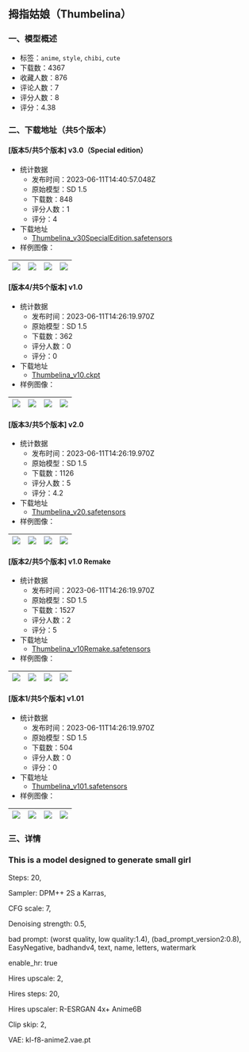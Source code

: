 ## 拇指姑娘（Thumbelina）
### 一、模型概述

- 标签：`anime`, `style`, `chibi`, `cute`
- 下载数：4367
- 收藏人数：876
- 评论人数：7
- 评分人数：8
- 评分：4.38

### 二、下载地址（共5个版本）

#### [版本5/共5个版本] v3.0（Special edition）

- 统计数据
  - 发布时间：2023-06-11T14:40:57.048Z
  - 原始模型：SD 1.5
  - 下载数：848
  - 评分人数：1
  - 评分：4
- 下载地址
  - [Thumbelina_v30SpecialEdition.safetensors](https://civitai.com/api/download/models/93850)
- 样例图像：

| <img src="https://image.civitai.com/xG1nkqKTMzGDvpLrqFT7WA/b0645af7-069a-45c0-b0c4-32bf91a56dab/width=450/1110003.jpeg" /> | <img src="https://image.civitai.com/xG1nkqKTMzGDvpLrqFT7WA/a0e1297c-e112-4654-8d7e-168e2d4e8cc1/width=450/1110008.jpeg" /> | <img src="https://image.civitai.com/xG1nkqKTMzGDvpLrqFT7WA/c1594164-fc22-467e-9a84-b8bac66ed9d3/width=450/1110007.jpeg" /> | <img src="https://image.civitai.com/xG1nkqKTMzGDvpLrqFT7WA/b9241751-2c3f-4296-81ed-1f7cc6a05c19/width=450/1110006.jpeg" /> |
| ---- | ---- | ---- | ---- |

#### [版本4/共5个版本] v1.0

- 统计数据
  - 发布时间：2023-06-11T14:26:19.970Z
  - 原始模型：SD 1.5
  - 下载数：362
  - 评分人数：0
  - 评分：0
- 下载地址
  - [Thumbelina_v10.ckpt](https://civitai.com/api/download/models/72862)
- 样例图像：

| <img src="https://image.civitai.com/xG1nkqKTMzGDvpLrqFT7WA/4d20ebd3-364f-49b5-98fd-991404b9cc2c/width=450/815363.jpeg" /> | <img src="https://image.civitai.com/xG1nkqKTMzGDvpLrqFT7WA/6e91bd2a-9009-4c66-8a64-91db5e56bfde/width=450/815374.jpeg" /> | <img src="https://image.civitai.com/xG1nkqKTMzGDvpLrqFT7WA/91dda10d-8bc4-4279-9a47-b828ac4d4b14/width=450/815375.jpeg" /> | <img src="https://image.civitai.com/xG1nkqKTMzGDvpLrqFT7WA/d40eef46-def5-4d71-8a36-a8c582d39cc1/width=450/815376.jpeg" /> |
| ---- | ---- | ---- | ---- |

#### [版本3/共5个版本] v2.0

- 统计数据
  - 发布时间：2023-06-11T14:26:19.970Z
  - 原始模型：SD 1.5
  - 下载数：1126
  - 评分人数：5
  - 评分：4.2
- 下载地址
  - [Thumbelina_v20.safetensors](https://civitai.com/api/download/models/77813)
- 样例图像：

| <img src="https://image.civitai.com/xG1nkqKTMzGDvpLrqFT7WA/a43b2640-d6ec-427d-9199-2170c30fd425/width=450/873125.jpeg" /> | <img src="https://image.civitai.com/xG1nkqKTMzGDvpLrqFT7WA/d4eb2456-4876-49a0-87ac-0ecf66e51fa4/width=450/873139.jpeg" /> | <img src="https://image.civitai.com/xG1nkqKTMzGDvpLrqFT7WA/49e42a46-f1a3-46f5-85e7-97c7a6d6c9d6/width=450/873152.jpeg" /> | <img src="https://image.civitai.com/xG1nkqKTMzGDvpLrqFT7WA/606f507a-d733-47c2-95f4-22bb90a8c185/width=450/873153.jpeg" /> |
| ---- | ---- | ---- | ---- |

#### [版本2/共5个版本] v1.0 Remake

- 统计数据
  - 发布时间：2023-06-11T14:26:19.970Z
  - 原始模型：SD 1.5
  - 下载数：1527
  - 评分人数：2
  - 评分：5
- 下载地址
  - [Thumbelina_v10Remake.safetensors](https://civitai.com/api/download/models/79725)
- 样例图像：

| <img src="https://image.civitai.com/xG1nkqKTMzGDvpLrqFT7WA/4013207c-89f4-4b14-bbf3-671ea2d1ff6b/width=450/894533.jpeg" /> | <img src="https://image.civitai.com/xG1nkqKTMzGDvpLrqFT7WA/aede1de4-9b98-4fa4-b6cf-e563f9e38327/width=450/894536.jpeg" /> | <img src="https://image.civitai.com/xG1nkqKTMzGDvpLrqFT7WA/42eeb059-f8a9-46e6-b28c-ebaf91ac0d76/width=450/894547.jpeg" /> | <img src="https://image.civitai.com/xG1nkqKTMzGDvpLrqFT7WA/687f1fee-ae8d-4471-a660-63bab34ff47b/width=450/894546.jpeg" /> |
| ---- | ---- | ---- | ---- |

#### [版本1/共5个版本] v1.01

- 统计数据
  - 发布时间：2023-06-11T14:26:19.970Z
  - 原始模型：SD 1.5
  - 下载数：504
  - 评分人数：0
  - 评分：0
- 下载地址
  - [Thumbelina_v101.safetensors](https://civitai.com/api/download/models/73333)
- 样例图像：

| <img src="https://image.civitai.com/xG1nkqKTMzGDvpLrqFT7WA/cec425bf-2d77-4e86-9286-7d215c95392e/width=450/818956.jpeg" /> | <img src="https://image.civitai.com/xG1nkqKTMzGDvpLrqFT7WA/8322b16f-3faf-490d-8ffa-eda1b2b15a04/width=450/818959.jpeg" /> | <img src="https://image.civitai.com/xG1nkqKTMzGDvpLrqFT7WA/ddcb1124-f068-4551-b837-eedc78a6166e/width=450/818960.jpeg" /> | <img src="https://image.civitai.com/xG1nkqKTMzGDvpLrqFT7WA/0627ff0a-5eaa-4e23-90df-35573abe0647/width=450/818957.jpeg" /> |
| ---- | ---- | ---- | ---- |


### 三、详情
<h3>This is a model designed to generate small girl</h3><p>Steps: 20,</p><p>Sampler: DPM++ 2S a Karras,</p><p>CFG scale: 7,</p><p>Denoising strength: 0.5,</p><p></p><p>bad prompt: (worst quality, low quality:1.4), (bad_prompt_version2:0.8), EasyNegative, badhandv4, text, name, letters, watermark</p><p></p><p>enable_hr: true</p><p>Hires upscale: 2,</p><p>Hires steps: 20,</p><p>Hires upscaler: R-ESRGAN 4x+ Anime6B</p><p></p><p>Clip skip: 2,</p><p>VAE: kl-f8-anime2.vae.pt</p>